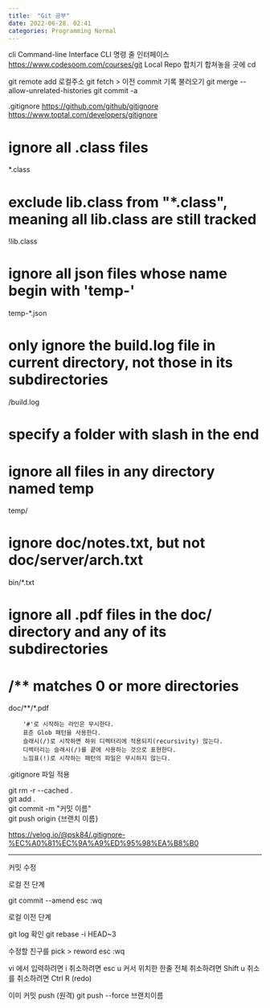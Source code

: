 ```yaml
---
title:  "Git 공부"
date: 2022-06-28. 02:41
categories: Programming Normal
---
```


cli Command-line Interface CLI 명령 줄 인터페이스
https://www.codesoom.com/courses/git
Local Repo 합치기
합쳐놓을 곳에 cd

git remote add 로컬주소
git fetch > 이전 commit 기록 불러오기
git merge --allow-unrelated-histories
git commit -a


.gitignore
https://github.com/github/gitignore
https://www.toptal.com/developers/gitignore

# ignore all .class files
*.class

# exclude lib.class from "*.class", meaning all lib.class are still tracked
!lib.class

# ignore all json files whose name begin with 'temp-'
temp-*.json

# only ignore the build.log file in current directory, not those in its subdirectories
/build.log

# specify a folder with slash in the end
# ignore all files in any directory named temp
temp/

# ignore doc/notes.txt, but not doc/server/arch.txt
bin/*.txt

# ignore all .pdf files in the doc/ directory and any of its subdirectories
# /** matches 0 or more directories
doc/**/*.pdf



        '#'로 시작하는 라인은 무시한다.
        표준 Glob 패턴을 사용한다.
        슬래시(/)로 시작하면 하위 디렉터리에 적용되지(recursivity) 않는다.
        디렉터리는 슬래시(/)를 끝에 사용하는 것으로 표현한다.
        느낌표(!)로 시작하는 패턴의 파일은 무시하지 않는다.

.gitignore 파일 적용

git rm -r --cached .  
git add .  
git commit -m "커밋 이름"  
git push origin {브랜치 이름}

https://velog.io/@psk84/.gitignore-%EC%A0%81%EC%9A%A9%ED%95%98%EA%B8%B0

---
커밋 수정

로컬 전 단계

git commit --amend
esc :wq


로컬 이전 단계

git log 확인
git rebase -i HEAD~3

수정할 친구를 pick > reword
esc :wq


vi 에서 입력하려면 i
취소하려면 esc u
커서 위치한 한줄 전체 취소하려면 Shift u
취소를 취소하려면 Ctrl R (redo)

이미 커밋 push (원격)
git push --force 브랜치이름